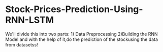 # Stock-Prices-Prediction-Using-RNN-LSTM
We'll divide this into two parts: 1) Data Preprocessing 2)Building the RNN Model and with the help of it,do the prediction of the stockusing the data from datasetss!

